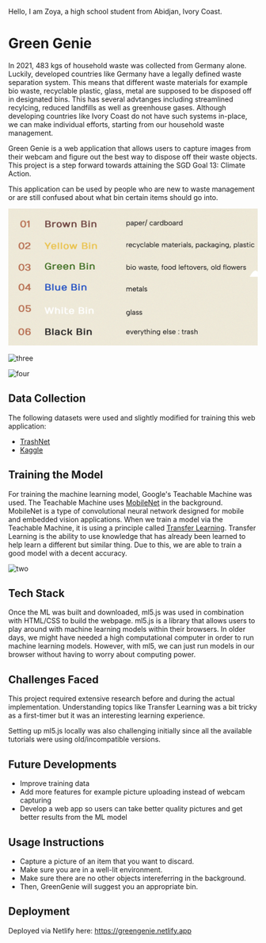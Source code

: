 Hello, I am Zoya, a high school student from Abidjan, Ivory Coast.

# Green Genie

In 2021, 483 kgs of household waste was collected from Germany alone. Luckily, developed countries like Germany have a legally defined waste separation system. This means that different waste materials for example bio waste, recyclable plastic, glass, metal are supposed to be disposed off in designated bins. This has several advtanges including streamlined recylcing, reduced landfills as well as greenhouse gases. Although developing countries like Ivory Coast do not have such systems in-place, we can make individual efforts, starting from our household waste management. 

Green Genie is a web application that allows users to capture images from their webcam and figure out the best way to dispose off their waste objects. This project is a step forward towards attaining the SGD Goal 13: Climate Action. 

This application can be used by people who are new to waste management or are still confused about what bin certain items should go into. 

![one](images/one.png)

![three](images/three.png)

![four](images/four.png)

## Data Collection

The following datasets were used and slightly modified for training this web application: 

* [TrashNet](https://huggingface.co/datasets/garythung/trashnet)
* [Kaggle](https://www.kaggle.com/datasets/angelikasita/waste-images?resource=download) 


## Training the Model

For training the machine learning model, Google's Teachable Machine was used. The Teachable Machine uses [MobileNet](https://arxiv.org/abs/1704.04861) in the background. MobileNet is a type of convolutional neural network designed for mobile and embedded vision applications. When we train a model via the Teachable Machine, it is using a principle called [Transfer Learning](https://datascientest.com/en/transfer-learning-what-is-it). Transfer Learning is the ability to use knowledge that has already been learned to help learn a different but similar thing. Due to this, we are able to train a good model with a decent accuracy.

![two](images/.png)

## Tech Stack

Once the ML was built and downloaded, ml5.js was used in combination with HTML/CSS to build the webpage. ml5.js is a library that allows users to play around with machine learning models within their browsers. In older days, we might have needed a high computational computer in order to run machine learning models. However, with ml5, we can just run models in our browser without having to worry about computing power. 

## Challenges Faced

This project required extensive research before and during the actual implementation. Understanding topics like Transfer Learning was a bit tricky as a first-timer but it was an interesting learning experience. 

Setting up ml5.js locally was also challenging initially since all the available tutorials were using old/incompatible versions.

## Future Developments 

* Improve training data
* Add more features for example picture uploading instead of webcam capturing
* Develop a web app so users can take better quality pictures and get better results from the ML model

## Usage Instructions

* Capture a picture of an item that you want to discard.
* Make sure you are in a well-lit environment.
* Make sure there are no other objects intereferring in the background.
* Then, GreenGenie will suggest you an appropriate bin. 

## Deployment

Deployed via Netlify here: https://greengenie.netlify.app